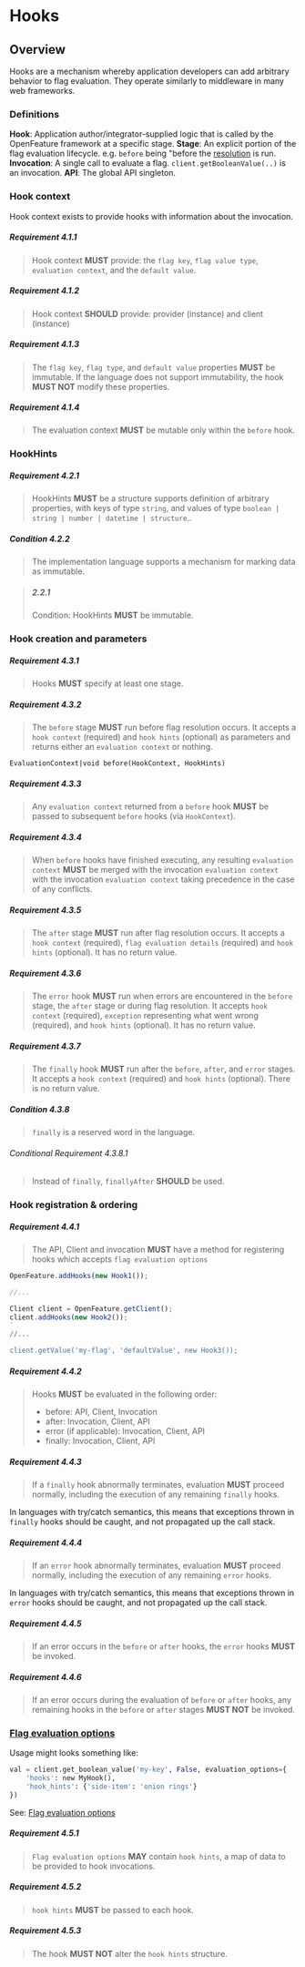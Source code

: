 # Hooks

## Overview

Hooks are a mechanism whereby application developers can add arbitrary behavior to flag evaluation. They operate similarly to middleware in many web frameworks.

### Definitions

**Hook**: Application author/integrator-supplied logic that is called by the OpenFeature framework at a specific stage. **Stage**: An explicit portion of the flag evaluation lifecycle. e.g. `before` being "before the [resolution](../glossary.md#resolving-flag-values) is run. **Invocation**: A single call to evaluate a flag. `client.getBooleanValue(..)` is an invocation. **API**: The global API singleton.

### Hook context

Hook context exists to provide hooks with information about the invocation.

##### Requirement 4.1.1

> Hook context **MUST** provide: the `flag key`, `flag value type`, `evaluation context`, and the `default value`.

##### Requirement 4.1.2

> Hook context **SHOULD** provide: provider (instance) and client (instance)

##### Requirement 4.1.3

> The `flag key`, `flag type`, and `default value` properties **MUST** be immutable. If the language does not support immutability, the hook **MUST NOT** modify these properties.

##### Requirement 4.1.4

> The evaluation context **MUST** be mutable only within the `before` hook.

### HookHints

##### Requirement 4.2.1

> HookHints **MUST** be a structure supports definition of arbitrary properties, with keys of type `string`, and values of type `boolean | string | number | datetime | structure`..

##### Condition 4.2.2

> The implementation language supports a mechanism for marking data as immutable.

> ##### 2.2.1
>
> Condition: HookHints **MUST** be immutable.

### Hook creation and parameters

##### Requirement 4.3.1

> Hooks **MUST** specify at least one stage.

##### Requirement 4.3.2

> The `before` stage **MUST** run before flag resolution occurs. It accepts a `hook context` (required) and `hook hints` (optional) as parameters and returns either an `evaluation context` or nothing.

```
EvaluationContext|void before(HookContext, HookHints)
```

##### Requirement 4.3.3

> Any `evaluation context` returned from a `before` hook **MUST** be passed to subsequent `before` hooks (via `HookContext`).

##### Requirement 4.3.4

> When `before` hooks have finished executing, any resulting `evaluation context` **MUST** be merged with the invocation `evaluation context` with the invocation `evaluation context` taking precedence in the case of any conflicts.

##### Requirement 4.3.5

> The `after` stage **MUST** run after flag resolution occurs. It accepts a `hook context` (required), `flag evaluation details` (required) and `hook hints` (optional). It has no return value.

##### Requirement 4.3.6

> The `error` hook **MUST** run when errors are encountered in the `before` stage, the `after` stage or during flag resolution. It accepts `hook context` (required), `exception` representing what went wrong (required), and `hook hints` (optional). It has no return value.

##### Requirement 4.3.7

> The `finally` hook **MUST** run after the `before`, `after`, and `error` stages. It accepts a `hook context` (required) and `hook hints` (optional). There is no return value.

##### Condition 4.3.8

> `finally` is a reserved word in the language.

###### Conditional Requirement 4.3.8.1

> Instead of `finally`, `finallyAfter` **SHOULD** be used.

### Hook registration & ordering

##### Requirement 4.4.1

> The API, Client and invocation **MUST** have a method for registering hooks which accepts `flag evaluation options`

```js
OpenFeature.addHooks(new Hook1());

//...

Client client = OpenFeature.getClient();
client.addHooks(new Hook2());
`
//...

client.getValue('my-flag', 'defaultValue', new Hook3());
```

##### Requirement 4.4.2

> Hooks **MUST** be evaluated in the following order:
>
> - before: API, Client, Invocation
> - after: Invocation, Client, API
> - error (if applicable): Invocation, Client, API
> - finally: Invocation, Client, API

##### Requirement 4.4.3

> If a `finally` hook abnormally terminates, evaluation **MUST** proceed normally, including the execution of any remaining `finally` hooks.

In languages with try/catch semantics, this means that exceptions thrown in `finally` hooks should be caught, and not propagated up the call stack.

##### Requirement 4.4.4

> If an `error` hook abnormally terminates, evaluation **MUST** proceed normally, including the execution of any remaining `error` hooks.

In languages with try/catch semantics, this means that exceptions thrown in `error` hooks should be caught, and not propagated up the call stack.

##### Requirement 4.4.5

> If an error occurs in the `before` or `after` hooks, the `error` hooks **MUST** be invoked.

##### Requirement 4.4.6

> If an error occurs during the evaluation of `before` or `after` hooks, any remaining hooks in the `before` or `after` stages **MUST NOT** be invoked.

### [Flag evaluation options](../types.md#evaluation-options)

Usage might looks something like:

```python
val = client.get_boolean_value('my-key', False, evaluation_options={
    'hooks': new MyHook(),
    'hook_hints': {'side-item': 'onion rings'}
})
```

See: [Flag evaluation options](../flag-evaluation/flag-evaluation.md#)

##### Requirement 4.5.1

> `Flag evaluation options` **MAY** contain `hook hints`, a map of data to be provided to hook invocations.

##### Requirement 4.5.2

> `hook hints` **MUST** be passed to each hook.

##### Requirement 4.5.3

> The hook **MUST NOT** alter the `hook hints` structure.
